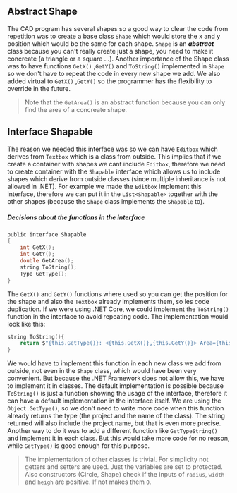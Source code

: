 ## Abstract Shape
The CAD program has several shapes so a good way to clear the code from repetition was to create a base class `Shape` which would store the x and y position which would be the same for each shape. `Shape` is an ***abstract*** class because you can't really create just a shape, you need to make it concreate (a triangle or a square ...). Another importance of the Shape class was to have  functions `GetX()` ,`GetY()` and  `ToString()` implemented in `Shape` so we don't have to repeat the code in every new shape we add. We also added virtual to `GetX()` ,`GetY()` so the programmer has the flexibility to override in the future. 
> Note that the `GetArea()` is an abstract function because you can only find the area of a concreate shape.

## Interface Shapable
The reason we needed this interface was so we can have `Editbox` which derives from `Textbox` which is a class from outside. This implies that if we create a container with shapes we cant include `Editbox`, therefore we need to create container with the `Shapable` interface  which allows us to include shapes which derive from outside classes (since multiple inheritance is not allowed in .NET). For example we made  the `Editbox` implement this interface, therefore we can put it in the `List<Shapable>` together with the other shapes (because the `Shape` class implements the `Shapable` to).
##### Decisions about the functions in the interface
```C
public interface Shapable
{
	int GetX();
	int GetY();
	double GetArea();
	string ToString();
	Type GetType();
}
```
The `GetX()` and `GetY()` functions where used so you can get the position for the shape and also the `Textbox` already implements them, so les code duplication.
If we were using .NET Core, we could implement the `ToString()` function in the interface to avoid repeating code. The implementation would look like this:
```C
string ToString(){
    return $"{this.GetType()}: <{this.GetX()},{this.GetY()}> Area={this.GetArea()}";
}
```
We would have to implement this function in each new class we add from outside, not even in the `Shape` class, which would have been very convenient. But because the .NET Framework does not allow this, we have to implement it in classes. The default implementation is possible because `ToString()` is just a function showing the usage of the interface, therefore it can have a default implementation in the interface itself.
We are using the `Object.GetType()`, so we don't need to write more code when this function already returns the type (the project and the name of the class). The string returned will also include the project name, but that is even more precise. Another way to do it was to add a different function like `GetTypeString()` and implement it in each class. But this would take more code for no reason, while `GetType()` is good enough for this purpose.

> The implementation of other classes is trivial.
> For simplicity not getters and setters are used. Just the variables are set to protected.
> Also constructors (Circle, Shape) check if the inputs of `radius`, `width` and `heigh` are positive. If not makes them  `0`.
